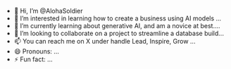 - 👋 Hi, I’m @AlohaSoldier
- 👀 I’m interested in learning how to create a business using AI models ...
- 🌱 I’m currently learning about generative AI, and am a novice at best....
- 💞️ I’m looking to collaborate on a project to streamline a database build...
- 📫 You can reach me on X under handle Lead, Inspire, Grow ...
- 😄 Pronouns: ...
- ⚡ Fun fact: ...

<!---
AlohaSoldier/AlohaSoldier is a ✨ special ✨ repository because its `README.md` (this file) appears on your GitHub profile.
You can click the Preview link to take a look at your changes.
--->
